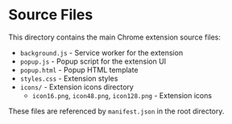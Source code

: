 # Source Files

This directory contains the main Chrome extension source files:

- `background.js` - Service worker for the extension
- `popup.js` - Popup script for the extension UI
- `popup.html` - Popup HTML template
- `styles.css` - Extension styles
- `icons/` - Extension icons directory
  - `icon16.png`, `icon48.png`, `icon128.png` - Extension icons

These files are referenced by `manifest.json` in the root directory.
